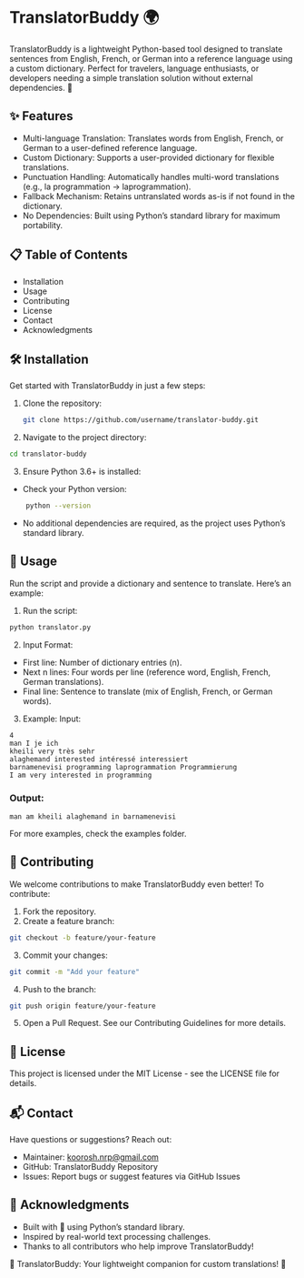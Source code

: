 # TranslatorBuddy 🌍
TranslatorBuddy is a lightweight Python-based tool designed to translate sentences from English, French, or German into a reference language using a custom dictionary. Perfect for travelers, language enthusiasts, or developers needing a simple translation solution without external dependencies. 🚀
## ✨ Features

* Multi-language Translation: Translates words from English, French, or German to a user-defined reference language.
* Custom Dictionary: Supports a user-provided dictionary for flexible translations.
* Punctuation Handling: Automatically handles multi-word translations (e.g., la programmation → laprogrammation).
* Fallback Mechanism: Retains untranslated words as-is if not found in the dictionary.
* No Dependencies: Built using Python’s standard library for maximum portability.

## 📋 Table of Contents

* Installation
* Usage
* Contributing
* License
* Contact
* Acknowledgments

## 🛠 Installation
Get started with TranslatorBuddy in just a few steps:

1. Clone the repository:
   ```bash
   git clone https://github.com/username/translator-buddy.git
   ```
2. Navigate to the project directory:
  ```bash
  cd translator-buddy
  ```

3. Ensure Python 3.6+ is installed:

* Check your Python version:
```bash
    python --version
```

* No additional dependencies are required, as the project uses Python’s standard library.




## 🚀 Usage
Run the script and provide a dictionary and sentence to translate. Here’s an example:

1. Run the script:
```bash
python translator.py
```

2. Input Format:

* First line: Number of dictionary entries (n).
* Next n lines: Four words per line (reference word, English, French, German translations).
* Final line: Sentence to translate (mix of English, French, or German words).


3. Example: Input:
```plain
4
man I je ich
kheili very très sehr
alaghemand interested intéressé interessiert
barnamenevisi programming laprogrammation Programmierung
I am very interested in programming
```
### Output:
```plain
man am kheili alaghemand in barnamenevisi
```
For more examples, check the examples folder.

## 🤝 Contributing
We welcome contributions to make TranslatorBuddy even better! To contribute:

1. Fork the repository.
2. Create a feature branch:
```bash
git checkout -b feature/your-feature
```

3. Commit your changes:
```bash
git commit -m "Add your feature"
```
4. Push to the branch:
```bash
git push origin feature/your-feature
```

5. Open a Pull Request.
See our Contributing Guidelines for more details.

## 📜 License
This project is licensed under the MIT License - see the LICENSE file for details.

## 📬 Contact
Have questions or suggestions? Reach out:
* Maintainer: koorosh.nrp@gmail.com
* GitHub: TranslatorBuddy Repository
* Issues: Report bugs or suggest features via GitHub Issues

## 🙌 Acknowledgments

* Built with 💙 using Python’s standard library.
* Inspired by real-world text processing challenges.
* Thanks to all contributors who help improve TranslatorBuddy!


🌟 TranslatorBuddy: Your lightweight companion for custom translations! 🌟
